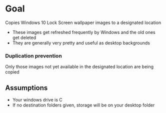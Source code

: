 # Goal
Copies Windows 10 Lock Screen wallpaper images to a designated location
- These images get refreshed frequently by Windows and the old ones get deleted
- They are generally very pretty and useful as desktop backgrounds

### Duplication prevention
Only those images not yet available in the designated location are being copied

## Assumptions
- Your windows drive is C
- If no destination folders given, storage will be on your desktop folder
